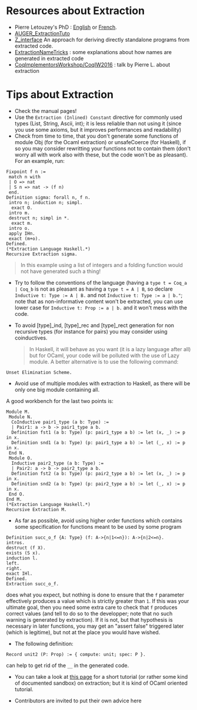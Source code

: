 Resources about Extraction
==========================

-   Pierre Letouzey's PhD : [English](https://www.irif.univ-paris-diderot.fr/~letouzey/download/these_letouzey_English.pdf) or [French](https://www.irif.univ-paris-diderot.fr/~letouzey/download/these_letouzey.pdf).
-   [AUGER_ExtractionTuto](AUGER_ExtractionTuto)
-   [Z_interface](ZInterfacePackage) An approach for deriving directly standalone programs from extracted code.
-   [ExtractionNameTricks](ExtractionNameTricks) : some explanations about how names are generated in extracted code
-   [CoqImplementorsWorkshop/CoqIW2016](CoqIW2016) : talk by Pierre L. about extraction

Tips about Extraction
=====================

-   Check the manual pages!
-   Use the `Extraction (Inlined) Constant` directive for commonly used types (List, String, Ascii, int); it is less reliable than not using it (since you use some axioms, but it improves performances and readability)
-   Check from time to time, that you don't generate some functions of module Obj (for the Ocaml extraction) or unsafeCoerce (for Haskell), if so you may consider rewritting your functions not to contain them (don't worry all with work also with these, but the code won't be as pleasant). For an example, run:

<!-- -->

    Fixpoint f n :=
     match n with
     | O => nat
     | S n => nat -> (f n)
     end.
    Definition sigma: forall n, f n.
     intro n; induction n; simpl.
      exact O.
     intro m.
     destruct n; simpl in *.
      exact m.
     intro o.
     apply IHn.
     exact (m+o).
    Defined.
    (*Extraction Language Haskell.*)
    Recursive Extraction sigma.

> In this example using a list of integers and a folding function would not have generated such a thing!

-   Try to follow the conventions of the language (having a `type t = Coq_a | Coq_b` is not as pleasant as having a `type t = A | B`, so declare `Inductive t: Type := A | B.` and not `Inductive t: Type := a | b."`; note that as non-informative content won't be extracted, you can use lower case for `Inductive t: Prop := a | b.` and it won't mess with the code.
-   To avoid \[type\]\_ind, \[type\]\_rec and \[type\]\_rect generation for non recursive types (for instance for pairs) you may consider using coinductives.

    > In Haskell, it will behave as you want (it is a lazy language after all) but for OCaml, your code will be polluted with the use of Lazy module. A better alternative is to use the following command:

<!-- -->

    Unset Elimination Scheme.

-   Avoid use of multiple modules with extraction to Haskell, as there will be only one big module containing all.

A good workbench for the last two points is:

    Module M.
     Module N.
      CoInductive pair1_type (a b: Type) :=
      | Pair1: a -> b -> pair1_type a b.
      Definition fst1 (a b: Type) (p: pair1_type a b) := let (x, _) := p in x.
      Definition snd1 (a b: Type) (p: pair1_type a b) := let (_, x) := p in x.
     End N.
     Module O.
      Inductive pair2_type (a b: Type) :=
      | Pair2: a -> b -> pair2_type a b.
      Definition fst2 (a b: Type) (p: pair2_type a b) := let (x, _) := p in x.
      Definition snd2 (a b: Type) (p: pair2_type a b) := let (_, x) := p in x.
     End O.
    End M.
    (*Extraction Language Haskell.*)
    Recursive Extraction M.

-   As far as possible, avoid using higher order functions which contains some specification for functions meant to be used by some program

<!-- -->

    Definition succ_o_f {A: Type} (f: A->{n|1<=n}): A->{n|2<=n}.
    intros.
    destruct (f X).
    exists (S x).
    induction l.
    left.
    right.
    exact IHl.
    Defined.
    Extraction succ_o_f.

does what you expect, but nothing is done to ensure that the `f` parameter effectively produces a value which is strictly greater than `1`. If this was your ultimate goal, then you need some extra care to check that `f` produces correct values (and tell to do so to the developper; note that no such warning is generated by extraction). If it is not, but that hypothesis is necessary in later functions, you may get an "assert false" triggered later (which is legitime), but not at the place you would have wished.

-   The following definition:

<!-- -->

    Record unit2 (P: Prop) := { compute: unit; spec: P }.

can help to get rid of the `__` in the generated code.

-   You can take a look at [this page](AUGER_ExtractionTuto) for a short tutorial (or rather some kind of documented sandbox) on extraction; but it is kind of OCaml oriented tutorial.

-   Contributors are invited to put their own advice here

